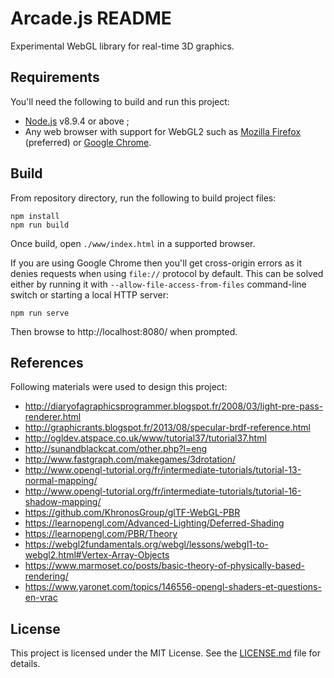 Arcade.js README
================

Experimental WebGL library for real-time 3D graphics.

Requirements
------------

You'll need the following to build and run this project:

* [Node.js](https://nodejs.org/) v8.9.4 or above ;
* Any web browser with support for WebGL2 such as
  [Mozilla Firefox](https://www.mozilla.org/firefox/) (preferred) or
  [Google Chrome](https://www.google.com/chrome/index.html).

Build
-----

From repository directory, run the following to build project files:

    npm install
    npm run build

Once build, open `./www/index.html` in a supported browser.

If you are using Google Chrome then you'll get cross-origin errors as it denies
requests when using `file://` protocol by default. This can be solved either by
running it with `--allow-file-access-from-files` command-line switch or
starting a local HTTP server:

    npm run serve

Then browse to http://localhost:8080/ when prompted.

References
----------

Following materials were used to design this project:

* http://diaryofagraphicsprogrammer.blogspot.fr/2008/03/light-pre-pass-renderer.html
* http://graphicrants.blogspot.fr/2013/08/specular-brdf-reference.html
* http://ogldev.atspace.co.uk/www/tutorial37/tutorial37.html
* http://sunandblackcat.com/other.php?l=eng
* http://www.fastgraph.com/makegames/3drotation/
* http://www.opengl-tutorial.org/fr/intermediate-tutorials/tutorial-13-normal-mapping/
* http://www.opengl-tutorial.org/fr/intermediate-tutorials/tutorial-16-shadow-mapping/
* https://github.com/KhronosGroup/glTF-WebGL-PBR
* https://learnopengl.com/Advanced-Lighting/Deferred-Shading
* https://learnopengl.com/PBR/Theory
* https://webgl2fundamentals.org/webgl/lessons/webgl1-to-webgl2.html#Vertex-Array-Objects
* https://www.marmoset.co/posts/basic-theory-of-physically-based-rendering/
* https://www.yaronet.com/topics/146556-opengl-shaders-et-questions-en-vrac

License
-------

This project is licensed under the MIT License. See the
[LICENSE.md](LICENSE.md) file for details.
